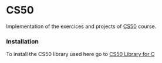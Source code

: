 # CS50

Implementation of the exercices and projects of <a href="https://cs50.harvard.edu/x/2024/" target="_blank" rel="noreferrer">CS50</a> course.

### Installation
To install the CS50 library used here go to <a href="https://cs50.readthedocs.io/libraries/cs50/c/" target="_blank">CS50 Library for C</a>
